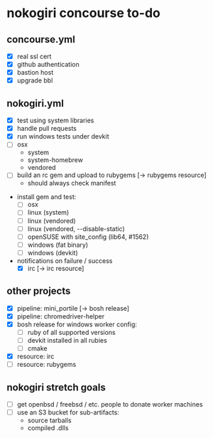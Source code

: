 # nokogiri concourse to-do

## concourse.yml

* [x] real ssl cert
* [x] github authentication
* [x] bastion host
* [x] upgrade bbl

## nokogiri.yml

* [x] test using system libraries
* [x] handle pull requests
* [x] run windows tests under devkit
* [ ] osx
  * system
  * system-homebrew
  * vendored
* [ ] build an rc gem and upload to rubygems [→ rubygems resource]
  * should always check manifest
* install gem and test:
  * [ ] osx
  * [ ] linux (system)
  * [ ] linux (vendored)
  * [ ] linux (vendored, --disable-static)
  * [ ] openSUSE with site_config (lib64, #1562)
  * [ ] windows (fat binary)
  * [ ] windows (devkit)
* notifications on failure / success
  * [x] irc [→ irc resource]

## other projects

* [x] pipeline: mini_portile [→ bosh release]
* [x] pipeline: chromedriver-helper
* [x] bosh release for windows worker config:
  * [ ] ruby of all supported versions
  * [ ] devkit installed in all rubies
  * [ ] cmake
* [x] resource: irc
* [ ] resource: rubygems

## nokogiri stretch goals

* [ ] get openbsd / freebsd / etc. people to donate worker machines
* [ ] use an S3 bucket for sub-artifacts:
  * source tarballs
  * compiled .dlls
